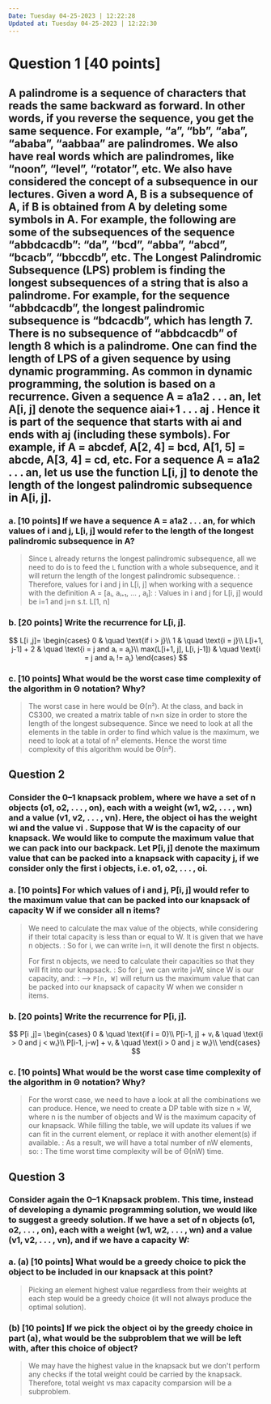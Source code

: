 ```yaml
---
Date: Tuesday 04-25-2023 | 12:22:28
Updated at: Tuesday 04-25-2023 | 12:22:30
---
```


# Question 1 [40 points]
## A palindrome is a sequence of characters that reads the same backward as forward. In other words, if you reverse the sequence, you get the same sequence. For example, “a”, “bb”, “aba”, “ababa”, “aabbaa” are palindromes. We also have real words which are palindromes, like “noon”, “level”, “rotator”, etc. We also have considered the concept of a subsequence in our lectures. Given a word A, B is a subsequence of A, if B is obtained from A by deleting some symbols in A. For example, the following are some of the subsequences of the sequence “abbdcacdb”: “da”, “bcd”, “abba”, “abcd”, “bcacb”, “bbccdb”, etc. The Longest Palindromic Subsequence (LPS) problem is finding the longest subsequences of a string that is also a palindrome. For example, for the sequence “abbdcacdb”, the longest palindromic subsequence is “bdcacdb”, which has length 7. There is no subsequence of “abbdcacdb” of length 8 which is a palindrome. One can find the length of LPS of a given sequence by using dynamic programming. As common in dynamic programming, the solution is based on a recurrence. Given a sequence A = a1a2 . . . an, let A[i, j] denote the sequence aiai+1 . . . aj .  Hence it is part of the sequence that starts with ai and ends with aj (including these symbols). For example, if A = abcdef, A[2, 4] = bcd, A[1, 5] = abcde, A[3, 4] = cd, etc. For a sequence A = a1a2 . . . an, let us use the function L[i, j] to denote the length of the longest palindromic subsequence in A[i, j].

### a.  [10 points] If we have a sequence A = a1a2 . . . an, for which values of i and j, L[i, j] would refer to the length of the longest palindromic subsequence in A?

> Since `L` already returns the longest palindromic subsequence, all we need to do is to feed the `L` function with a whole subsequence, and it will return the length of the longest palindromic subsequence.
> : Therefore, values for i and j in L[i, j] when working with a sequence with the definition A = [aᵢ, aᵢ₊₁, ... , aⱼ]:
>   : Values in i and j for L[i, j] would be i=1 and j=n s.t. 
> L[1, n]

### b. [20 points] Write the recurrence for L[i, j].
$$
L[i ,j]=
\begin{cases}
0  & \quad \text{if i > j}\\ 
1  & \quad \text{i = j}\\
L[i+1, j-1] + 2  & \quad \text{i = j and aᵢ = aⱼ}\\
max(L[i+1, j], L[i, j-1])  & \quad \text{i = j and aᵢ != aⱼ}
\end{cases}
$$ 

### c. [10 points] What would be the worst case time complexity of the algorithm in Θ notation? Why?
> The worst case in here would be Θ(n²). At the class, and back in CS300, we created a matrix table of n×n size in order to store the length of the longest subsequence. Since we need to look at all the elements in the table in order to find which value is the maximum, we need to look at a total of n² elements. Hence the worst time complexity of this algorithm would be Θ(n²).

## Question 2
### Consider the 0–1 knapsack problem, where we have a set of n objects (o1, o2, . . . , on), each with a weight (w1, w2, . . . , wn) and a value (v1, v2, . . . , vn). Here, the object oi has the weight wi and the value vi . Suppose that W is the capacity of our knapsack. We would like to compute the maximum value that we can pack into our backpack. Let P[i, j] denote the maximum value that can be packed into a knapsack with capacity j, if we consider only the first i objects, i.e. o1, o2, . . . , oi.

### a.  [10 points] For which values of i and j, P[i, j] would refer to the maximum value that can be packed into our knapsack of capacity W if we consider all n items?

> We need to calculate the max value of the objects, while considering if their total capacity is less than or equal to W. It is given that we have n objects. 
> : So for i, we can write i=n, it will denote the first n objects. 
>
> For first n objects, we need to calculate their capacities so that they will fit into our knapsack.
> : So for j, we can write j=W, since W is our capacity, and:
>   : ⟶ `P[n, W]` will return us the maximum value that can be packed into our knapsack of capacity W when we consider n items. 
### b.  [20 points] Write the recurrence for P[i, j].
$$
P[i ,j]=
\begin{cases}
0 & \quad \text{if i = 0}\\ 
P[i-1, j] + vᵢ & \quad \text{i > 0 and j < wᵢ}\\
P[i-1, j-w] + vᵢ & \quad \text{i > 0 and j ≥ wᵢ}\\
\end{cases}
$$ 

### c.  [10 points] What would be the worst case time complexity of the algorithm in Θ notation? Why?
> For the worst case, we need to have a look at all the combinations we can produce. Hence, we need to create a DP table with size n × W, where n is the number of objects and W is the maximum capacity of our knapsack. While filling the table, we will update its values if we can fit in the current element, or replace it with another element(s) if available. 
> : As a result, we will have a total number of nW elements, so:
>   : The time worst time complexity will be of Θ(nW) time.

## Question 3 
### Consider again the 0–1 Knapsack problem. This time, instead of developing a dynamic programming solution, we would like to suggest a greedy solution. If we have a set of n objects (o1, o2, . . . , on), each with a weight (w1, w2, . . . , wn) and a value (v1, v2, . . . , vn), and if we have a capacity W:
### a. (a) [10 points] What would be a greedy choice to pick the object to be included in our knapsack at this point?
> Picking an element highest value regardless from their weights at each step would be a greedy choice (it will not always produce the optimal solution). 
>
### (b) [10 points] If we pick the object oi by the greedy choice in part (a), what would be the subproblem that we will be left with, after this choice of object?
> We may have the highest value in the knapsack but we don't perform any checks if the total weight could be carried by the knapsack. Therefore, total weight vs max capacity comparsion will be a subproblem.
> 